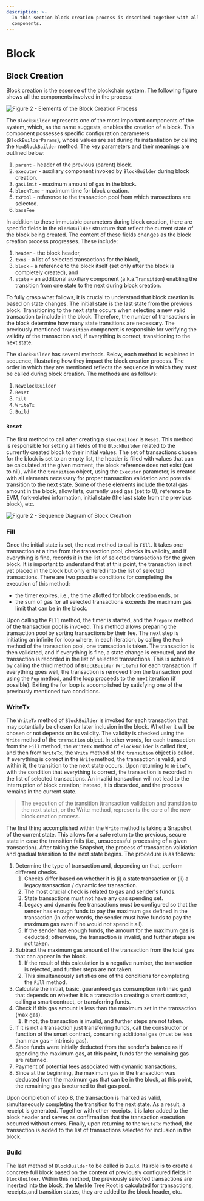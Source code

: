 ```yaml
---
description: >-
  In this section block creation process is described together with all related
  components.
---
```


# Block

## Block Creation

Block creation is the essence of the blockchain system. The following figure shows all the components involved in the process:

![Figure 2 - Elements of the Block Creation Process](../../.gitbook/assets/0.png)

The `BlockBuilder` represents one of the most important components of the system, which, as the name suggests, enables the creation of a block. This component possesses specific configuration parameters (`BlockBuilderParams`), whose values are set during its instantiation by calling the `NewBlockBuilder` method. The key parameters and their meanings are outlined below:

1. `parent` - header of the previous (parent) block.
2. `executor` - auxiliary component invoked by `BlockBuilder` during block creation.
3. `gasLimit` - maximum amount of gas in the block.
4. `blockTime` - maximum time for block creation.
5. `txPool` - reference to the transaction pool from which transactions are selected.
6. `baseFee`

In addition to these immutable parameters during block creation, there are specific fields in the `BlockBuilder` structure that reflect the current state of the block being created. The content of these fields changes as the block creation process progresses. These include:

1. `header` - the block header,&#x20;
2. `txns` - a list of selected transactions for the block,&#x20;
3. `block` - a reference to the block itself (set only after the block is completely created), and&#x20;
4. `state` - an additional auxiliary component (a.k.a.`Transition`) enabling the transition from one state to the next during block creation.

To fully grasp what follows, it is crucial to understand that block creation is based on state changes. The initial state is the last state from the previous block. Transitioning to the next state occurs when selecting a new valid transaction to include in the block. Therefore, the number of transactions in the block determine how many state transitions are necessary. The previously mentioned `Transition` component is responsible for verifying the validity of the transaction and, if everything is correct, transitioning to the next state.

The `BlockBuilder` has several methods. Below, each method is explained in sequence, illustrating how they impact the block creation process. The order in which they are mentioned reflects the sequence in which they must be called during block creation. The methods are as follows:

1. `NewBlockBuilder`
2. `Reset`
3. `Fill`
4. `WriteTx`
5. `Build`

### `Reset`&#x20;

The first method to call after creating a `BlockBuilder` is `Reset`. This method is responsible for setting all fields of the `BlockBuilder` related to the currently created block to their initial values. The set of transactions chosen for the block is set to an empty list, the header is filled with values that can be calculated at the given moment, the block reference does not exist (set to nil), while the `transition` object, using the `Executor` parameter, is created with all elements necessary for proper transaction validation and potential transition to the next state. Some of these elements include the total gas amount in the block, allow lists, currently used gas (set to 0), reference to EVM, fork-related information, initial state (the last state from the previous block), etc.

![Figure 2 - Sequence Diagram of Block Creation](../../.gitbook/assets/1.png)

### Fill

Once the initial state is set, the next method to call is `Fill`. It takes one transaction at a time from the transaction pool, checks its validity, and if everything is fine, records it in the list of selected transactions for the given block. It is important to understand that at this point, the transaction is not yet placed in the block but only entered into the list of selected transactions. There are two possible conditions for completing the execution of this method:&#x20;

* the timer expires, i.e., the time allotted for block creation ends, or&#x20;
* the sum of gas for all selected transactions exceeds the maximum gas limit that can be in the block.&#x20;

Upon calling the `Fill` method, the timer is started, and the `Prepare` method of the transaction pool is invoked. This method allows preparing the transaction pool by sorting transactions by their fee. The next step is initiating an infinite for loop where, in each iteration, by calling the `Peek` method of the transaction pool, one transaction is taken. The transaction is then validated, and if everything is fine, a state change is executed, and the transaction is recorded in the list of selected transactions. This is achieved by calling the third method of `BlockBuilder` (`WriteTx`) for each transaction. If everything goes well, the transaction is removed from the transaction pool using the `Pop` method, and the loop proceeds to the next iteration (if possible). Exiting the for loop is accomplished by satisfying one of the previously mentioned two conditions.

### WriteTx

The `WriteTx` method of `BlockBuilder` is invoked for each transaction that may potentially be chosen for later inclusion in the block. Whether it will be chosen or not depends on its validity. The validity is checked using the `Write` method of the `transition` object. In other words, for each transaction from the `Fill` method, the `WriteTx` method of `BlockBuilder` is called first, and then from `WriteTx`, the `Write` method of the `transition` object is called. If everything is correct in the `Write` method, the transaction is valid, and within it, the transition to the next state occurs. Upon returning to `WriteTx`, with the condition that everything is correct, the transaction is recorded in the list of selected transactions. An invalid transaction will not lead to the interruption of block creation; instead, it is discarded, and the process remains in the current state.

> The execution of the transition (transaction validation and transition to the next state), or the Write method, represents the core of the new block creation process.

The first thing accomplished within the `Write` method is taking a Snapshot of the current state. This allows for a safe return to the previous, secure state in case the transition fails (i.e., unsuccessful processing of a given transaction). After taking the Snapshot, the process of transaction validation and gradual transition to the next state begins. The procedure is as follows:

1. Determine the type of transaction and, depending on that, perform different checks.&#x20;
   1. Checks differ based on whether it is (i) a state transaction or (ii) a legacy transaction / dynamic fee transaction.&#x20;
   2. The most crucial check is related to gas and sender's funds.&#x20;
   3. State transactions must not have any gas spending set.&#x20;
   4. Legacy and dynamic fee transactions must be configured so that the sender has enough funds to pay the maximum gas defined in the transaction (in other words, the sender must have funds to pay the maximum gas even if he would not spend it all).&#x20;
   5. If the sender has enough funds, the amount for the maximum gas is deducted; otherwise, the transaction is invalid, and further steps are not taken.
2. Subtract the maximum gas amount of the transaction from the total gas that can appear in the block.&#x20;
   1. If the result of this calculation is a negative number, the transaction is rejected, and further steps are not taken.&#x20;
   2. This simultaneously satisfies one of the conditions for completing the `Fill` method.
3. Calculate the initial, basic, guaranteed gas consumption (intrinsic gas) that depends on whether it is a transaction creating a smart contract, calling a smart contract, or transferring funds.
4. Check if this gas amount is less than the maximum set in the transaction (max gas).&#x20;
   1. If not, the transaction is invalid, and further steps are not taken.
5. If it is not a transaction just transferring funds, call the constructor or function of the smart contract, consuming additional gas (must be less than max gas - intrinsic gas).
6. Since funds were initially deducted from the sender's balance as if spending the maximum gas, at this point, funds for the remaining gas are returned.
7. Payment of potential fees associated with dynamic transactions.
8. Since at the beginning, the maximum gas in the transaction was deducted from the maximum gas that can be in the block, at this point, the remaining gas is returned to that gas pool.

Upon completion of step 8, the transaction is marked as valid, simultaneously completing the transition to the next state. As a result, a receipt is generated. Together with other receipts, it is later added to the block header and serves as confirmation that the transaction execution occurred without errors. Finally, upon returning to the `WriteTx` method, the transaction is added to the list of transactions selected for inclusion in the block.

### Build

The last method of `BlockBuilder` to be called is `Build`. Its role is to create a concrete full block based on the content of previously configured fields in `BlockBuilder`. Within this method, the previously selected transactions are inserted into the block, the Merkle Tree Root is calculated for transactions, receipts,and transition states, they are added to the block header, etc.

